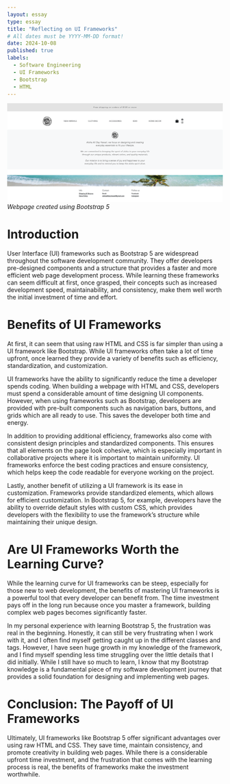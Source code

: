 ```yaml
---
layout: essay
type: essay
title: "Reflecting on UI Frameworks"
# All dates must be YYYY-MM-DD format!
date: 2024-10-08
published: true
labels:
  - Software Engineering
  - UI Frameworks
  - Bootstrap
  - HTML
---
```

<img width="600px" class="rounded d-block mx-auto" src="../img/aloha all day.webp" alt="Aloha All Day">
<em class="text-center">Webpage created using Bootstrap 5</em>

# Introduction 
User Interface (UI) frameworks such as Bootstrap 5 are widespread throughout the software development community. They offer developers pre-designed components and a structure that provides a faster and more efficient web page development process. While learning these frameworks can seem difficult at first, once grasped, their concepts such as increased development speed, maintainability, and consistency, make them well worth the initial investment of time and effort.  

# Benefits of UI Frameworks
At first, it can seem that using raw HTML and CSS is far simpler than using a UI framework like Bootstrap. While UI frameworks often take a lot of time upfront, once learned they provide a variety of benefits such as efficiency, standardization, and customization. 

UI frameworks have the ability to significantly reduce the time a developer spends coding. When building a webpage with HTML and CSS, developers must spend a considerable amount of time designing UI components. However, when using frameworks such as Bootstrap, developers are provided with pre-built components such as navigation bars, buttons, and grids which are all ready to use. This saves the developer both time and energy. 

In addition to providing additional efficiency, frameworks also come with consistent design principles and standardized components. This ensures that all elements on the page look cohesive, which is especially important in collaborative projects where it is important to maintain uniformity. UI frameworks enforce the best coding practices and ensure consistency, which helps keep the code readable for everyone working on the project. 

Lastly, another benefit of utilizing a UI framework is its ease in customization. Frameworks provide standardized elements, which allows for efficient customization. In Bootstrap 5, for example, developers have the ability to override default styles with custom CSS, which provides developers with the flexibility to use the framework’s structure while maintaining their unique design. 

# Are UI Frameworks Worth the Learning Curve?
While the learning curve for UI frameworks can be steep, especially for those new to web development, the benefits of mastering UI frameworks is a powerful tool that every developer can benefit from. The time investment pays off in the long run because once you master a framework, building complex web pages becomes significantly faster. 

In my personal experience with learning Bootstrap 5, the frustration was real in the beginning. Honestly, it can still be very frustrating when I work with it, and I often find myself getting caught up in the different classes and tags. However, I have seen huge growth in my knowledge of the framework, and I find myself spending less time struggling over the little details that I did initially. While I still have so much to learn, I know that my Bootstrap knowledge is a fundamental piece of my software development journey that provides a solid foundation for designing and implementing web pages. 

# Conclusion: The Payoff of UI Frameworks
Ultimately, UI frameworks like Bootstrap 5 offer significant advantages over using raw HTML and CSS. They save time, maintain consistency, and promote creativity in building web pages. While there is a considerable upfront time investment, and the frustration that comes with the learning process is real, the benefits of frameworks make the investment worthwhile. 























